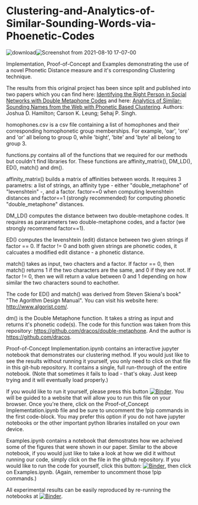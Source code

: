# Clustering-and-Analytics-of-Similar-Sounding-Words-via-Phoenetic-Codes

![download](https://user-images.githubusercontent.com/18585507/128941167-8ee5fe41-8a1e-4d92-95c1-77690e9a4c72.png)![Screenshot from 2021-08-10 17-07-00](https://user-images.githubusercontent.com/18585507/128941296-de47b3b2-983b-4997-8839-44c7bfc114e1.png)


Implementation, Proof-of-Concept and Examples demonstrating the use of a novel Phonetic Distance measure and it's corresponding Clustering technique.

The results from this original project has been since split and published into two papers which you can find here: [Identifying the Right Person in Social Networks with Double Metaphone Codes](https://ieeexplore.ieee.org/abstract/document/9443676) and here: [Analytics of Similar-Sounding Names from the Web with Phonetic Based Clustering](https://ieeexplore.ieee.org/document/9457753). Authors: Joshua D. Hamilton; Carson K. Leung; Sehaj P. Singh.

homophones.csv is a csv file containing a list of homophones and their corresponding homophonetic group memberships.
For example, 'oar', 'ore' and 'or' all belong to group 0, while 'bight', 'bite' and 'byte' all belong to group 3.

functions.py contains all of the functions that we required for our methods but couldn't find libraries for.
These functions are affinity_matrix(), DM_LD(), ED(), match() and dm().

affinity_matrix() builds a matrix of affinities between words. It requires 3 parametrs: a list of strings, an affinity type - either "double_metaphone" of "levenshtein" -, and a factor. factor==0 when computing levenshtein distances and factor==1 (strongly recommended) for computing phonetic "double_metaphone" distances.

DM_LD() computes the distance between two double-metaphone codes. It requires as pararameters two double-metaphone codes, and 
a factor (we strongly recommend factor==1).

ED() computes the levenshtein (edit) distance between two given strings if factor == 0. If factor != 0 and both given strings are phonetic codes, it calcuates a modified edit distance - a phonetic distance.

match() takes as input, two chacters and a factor. If factor == 0, then match() returns
1 if the two characters are the same, and 0 if they are not.
If factor != 0, then we will return a value between 0 and 1 depending on how similar the 
two characters sound to eachother.

The code for ED() and match() was derived from Steven Skiena's book" "The Agorithm Design Manual".
You can visit his website here: http://www.algorist.com/.

dm() is the Double Metaphone function. It takes a string as input and returns it's phonetic code(s).
The code for this function was taken from this repository: https://github.com/dracos/double-metaphone.
And the author is https://github.com/dracos.

Proof-of-Concept Implementation.ipynb contains an interactive jupyter notebook that demonstrates our clustering method.
If you would just like to see the results without running it yourself, you only need to click on that file in this git-hub repository. It contains a single, full run-through of the entire notebook. (Note that sometimes it fails to load - that's okay. Just keep trying and it will eventually load properly.)

If you would like to run it yourself, please press this button [![Binder](https://mybinder.org/badge_logo.svg)](https://mybinder.org/v2/gh/minc33/Proof-of-Concept_Implementation/master). You will be guided to a website that will allow you to run this file on your browser. Once you're there, click on the Proof-of_Concept Implementation.ipynb file and be sure to uncomment the !pip commands in the first code-block. You may prefer this option if you do not have jupyter notebooks or the other important python libraries installed on your own device.

Examples.ipynb contains a notebook that demostrates how we acheived some of the figures that were shown in our paper.
Similar to the above notebook, if you would just like to take a look at how we did it without running our code, simply click on the file in the github repository. If you would like to run the code for yourself, click this button: [![Binder](https://mybinder.org/badge_logo.svg)](https://mybinder.org/v2/gh/minc33/Proof-of-Concept_Implementation/master), then click on Examples.ipynb. (Again, remember to uncomment those !pip commands.)

All experimental results can be easily reproduced by re-running the notebooks at [![Binder](https://mybinder.org/badge_logo.svg)](https://mybinder.org/v2/gh/minc33/Proof-of-Concept_Implementation/master).

